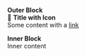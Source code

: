 **Outer Block**\
🔎 **Title with Icon**\
Some content with a [link](https://example.com)

**Inner Block**\
Inner content
